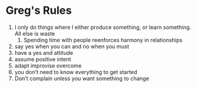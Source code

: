 # Greg's Rules
1.  I only do things where I either produce something, or learn something. All else is waste
	1. Spending time with people reenforces harmony in relationships
2.  say yes when you can and no when you must
3.  have a yes and attitude
4.  assume positive intent
5.  adapt improvise overcome
6.  you don’t need to know everything to get started
7.  Don’t complain unless you want something to change
<!--stackedit_data:
eyJoaXN0b3J5IjpbMTYyMDg1NDUxXX0=
-->